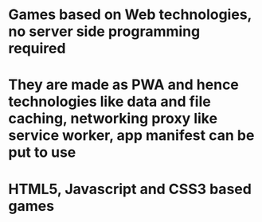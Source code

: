 # Games based on Web technologies, no server side programming required
# They are made as PWA and hence technologies like data and file caching, networking proxy like service worker, app manifest can be put to use
# HTML5, Javascript and CSS3 based games
